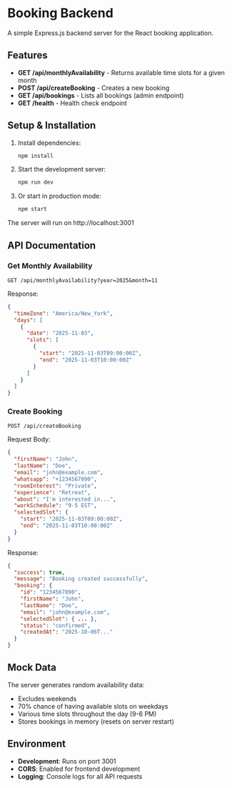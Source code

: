 # Booking Backend

A simple Express.js backend server for the React booking application.

## Features

- **GET /api/monthlyAvailability** - Returns available time slots for a given month
- **POST /api/createBooking** - Creates a new booking
- **GET /api/bookings** - Lists all bookings (admin endpoint)
- **GET /health** - Health check endpoint

## Setup & Installation

1. Install dependencies:
   ```bash
   npm install
   ```

2. Start the development server:
   ```bash
   npm run dev
   ```

3. Or start in production mode:
   ```bash
   npm start
   ```

The server will run on http://localhost:3001

## API Documentation

### Get Monthly Availability

```
GET /api/monthlyAvailability?year=2025&month=11
```

Response:
```json
{
  "timeZone": "America/New_York",
  "days": [
    {
      "date": "2025-11-03",
      "slots": [
        {
          "start": "2025-11-03T09:00:00Z",
          "end": "2025-11-03T10:00:00Z"
        }
      ]
    }
  ]
}
```

### Create Booking

```
POST /api/createBooking
```

Request Body:
```json
{
  "firstName": "John",
  "lastName": "Doe",
  "email": "john@example.com",
  "whatsapp": "+1234567890",
  "roomInterest": "Private",
  "experience": "Retreat",
  "about": "I'm interested in...",
  "workSchedule": "9-5 EST",
  "selectedSlot": {
    "start": "2025-11-03T09:00:00Z",
    "end": "2025-11-03T10:00:00Z"
  }
}
```

Response:
```json
{
  "success": true,
  "message": "Booking created successfully",
  "booking": {
    "id": "1234567890",
    "firstName": "John",
    "lastName": "Doe",
    "email": "john@example.com",
    "selectedSlot": { ... },
    "status": "confirmed",
    "createdAt": "2025-10-06T..."
  }
}
```

## Mock Data

The server generates random availability data:
- Excludes weekends
- 70% chance of having available slots on weekdays
- Various time slots throughout the day (9-6 PM)
- Stores bookings in memory (resets on server restart)

## Environment

- **Development**: Runs on port 3001
- **CORS**: Enabled for frontend development
- **Logging**: Console logs for all API requests
